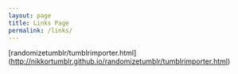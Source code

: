 ```yaml
---
layout: page
title: Links Page
permalink: /links/
---
```


[randomizetumblr/tumblrimporter.html] (http://nikkortumblr.github.io/randomizetumblr/tumblrimporter.html)
